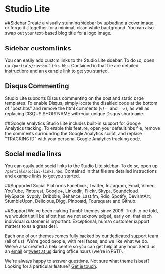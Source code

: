 # Studio Lite

##Sidebar
Create a visually stunning sidebar by uploading a cover image, or forgo it altogether for a minimal, clean white background. You can also swap out your text-based blog title for a logo image.

## Sidebar custom links
You can easily add custom links to the Studio Lite sidebar. To do so, open up `/partials/custom-links.hbs`. Contained in that file are detailed instructions and an example link to get you started.

## Disqus Commenting
Studio Lite supports Disqus commenting on the post and static page templates. To enable Disqus, simply locate the disabled code at the bottom of "post.hbs" and remove the html comments (`<!--` and `-->`), as well as replacing DISQUS SHORTNAME with your unique Disqus shortname.

##Google Analytics
Studio Lite includes built-in support for Google Analytics tracking. To enable this feature, open your default.hbs file, remove the comments surrounding the Google Analytics script, and replace "TRACKING ID" with your personal Google Analytics tracking code.

## Social media links
You can easily add social links to the Studio Lite sidebar. To do so, open up `/partials/social-links.hbs`. Contained in that file are detailed instructions and example links to get you started.

##Supported Social Platforms
Facebook, Twitter, Instagram, Email, Vimeo, YouTube, Pinterest, Google+, LinkedIn, Flickr, Skype, Soundcloud, MySpace, Svpply, Dribbble, Behance, Last.fm, Rdio, Spotify, DeviantArt, StumbleUpon, Delicious, Digg, Pinboard, Foursquare and Github.

##Support
We've been making Tumblr themes since 2009. Truth to be told, we wouldn't still be afloat had we not acknowledged, early on, that each individual customer is important. Exceptional, human customer support matters to us a great deal.

Each one of our themes comes fully backed by our dedicated support team (all of us). We're good people, with real faces, and we like what we do. We've also created a help centre so you can get help at any hour. Send us an [email](mailto:support@pixelunion.net) or [tweet at us](http://twitter.com/pixelunion) during office hours (we're in PST!).

We're always happy to answer questions. Not sure what theme is best? Looking for a particular feature? [Get in touch](mailto:support@pixelunion.net).